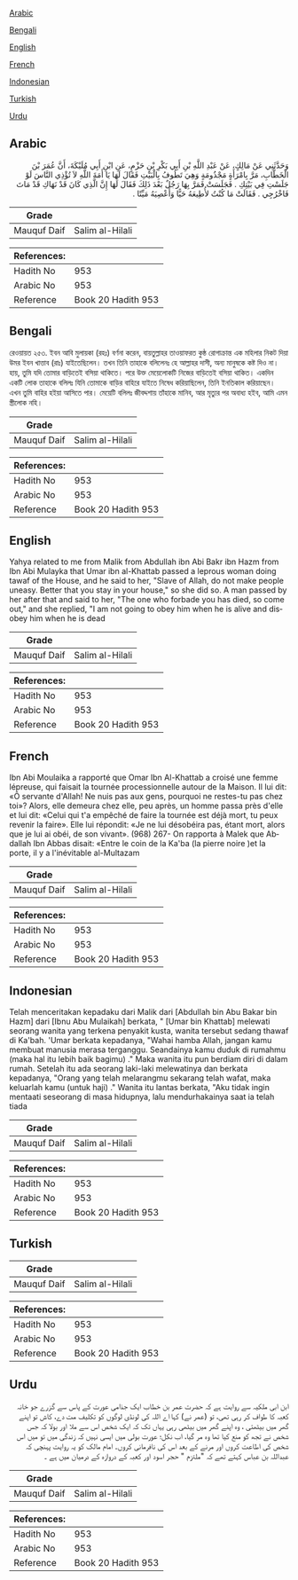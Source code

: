 [Arabic](#arabic)

[Bengali](#bengali)

[English](#english)

[French](#french)

[Indonesian](#indonesian)

[Turkish](#turkish)

[Urdu](#urdu)

## Arabic


<div dir="rtl" lang="ar" style={{fontSize:'larger',backgroundColor:'#f8f9fa',padding:20}}>
وَحَدَّثَنِي عَنْ مَالِكٍ، عَنْ عَبْدِ اللَّهِ بْنِ أَبِي بَكْرِ بْنِ حَزْمٍ، عَنِ ابْنِ أَبِي مُلَيْكَةَ، أَنَّ عُمَرَ بْنَ الْخَطَّابِ، مَرَّ بِامْرَأَةٍ مَجْذُومَةٍ وَهِيَ تَطُوفُ بِالْبَيْتِ فَقَالَ لَهَا يَا أَمَةَ اللَّهِ لاَ تُؤْذِي النَّاسَ لَوْ جَلَسْتِ فِي بَيْتِكِ ‏.‏ فَجَلَسَتْ فَمَرَّ بِهَا رَجُلٌ بَعْدَ ذَلِكَ فَقَالَ لَهَا إِنَّ الَّذِي كَانَ قَدْ نَهَاكِ قَدْ مَاتَ فَاخْرُجِي ‏.‏ فَقَالَتْ مَا كُنْتُ لأُطِيعَهُ حَيًّا وَأَعْصِيَهُ مَيِّتًا ‏.‏
</div>
<div style={{backgroundColor:'#f8f9fa',padding:20, marginBottom: 10}}><table> <thead> <tr> <th>Grade</th> <th></th> </tr> </thead> <tbody> <tr><td>Mauquf Daif</td><td>Salim al-Hilali</td></tr></tbody></table><table> <thead> <tr> <th>References:</th> <th></th> </tr> </thead> <tbody><tr><td>Hadith No</td><td>953</td></tr><tr><td>Arabic No</td><td>953</td></tr><tr><td>Reference</td><td>Book 20 Hadith 953</td></tr></tbody></table></div>

## Bengali


<div dir="ltr" lang="bn" style={{fontSize:'larger',backgroundColor:'#f8f9fa',padding:20}}>
রেওয়ায়ত ২৫৩. ইবন আবি মুলায়কা (রহঃ) বর্ণনা করেন, বায়তুল্লাহর তাওয়াফরত কুষ্ঠ রোগাক্রান্ত এক মহিলার নিকট দিয়া উমর ইবন খাত্তাব (রাঃ) যাইতেছিলেন। তখন তিনি তাহাকে বলিলেনঃ হে আল্লাহর দাসী, অন্য মানুষকে কষ্ট দিও না। হায়, তুমি যদি তোমার বাড়িতেই বসিয়া থাকিতে। পরে উক্ত মেয়েলোকটি নিজের বাড়িতেই বসিয়া থাকিত। একদিন একটি লোক তাহাকে বলিলঃ যিনি তোমাকে বাড়ির বাহিরে যাইতে নিষেধ করিয়াছিলেন, তিনি ইনতিকাল করিয়াছেন। এখন তুমি বাহির হইয়া আসিতে পার। মেয়েটি বলিলঃ জীবদ্দশায় তাঁহাকে মানিব, আর মৃত্যুর পর অবাধ্য হইব, আমি এমন স্ত্রীলোক নহি।
</div>
<div style={{backgroundColor:'#f8f9fa',padding:20, marginBottom: 10}}><table> <thead> <tr> <th>Grade</th> <th></th> </tr> </thead> <tbody> <tr><td>Mauquf Daif</td><td>Salim al-Hilali</td></tr></tbody></table><table> <thead> <tr> <th>References:</th> <th></th> </tr> </thead> <tbody><tr><td>Hadith No</td><td>953</td></tr><tr><td>Arabic No</td><td>953</td></tr><tr><td>Reference</td><td>Book 20 Hadith 953</td></tr></tbody></table></div>

## English


<div dir="ltr" lang="en" style={{fontSize:'larger',backgroundColor:'#f8f9fa',padding:20}}>
Yahya related to me from Malik from Abdullah ibn Abi Bakr ibn Hazm from Ibn Abi Mulayka that Umar ibn al-Khattab passed a leprous woman doing tawaf of the House, and he said to her, "Slave of Allah, do not make people uneasy. Better that you stay in your house," so she did so. A man passed by her after that and said to her, "The one who forbade you has died, so come out," and she replied, "I am not going to obey him when he is alive and disobey him when he is dead
</div>
<div style={{backgroundColor:'#f8f9fa',padding:20, marginBottom: 10}}><table> <thead> <tr> <th>Grade</th> <th></th> </tr> </thead> <tbody> <tr><td>Mauquf Daif</td><td>Salim al-Hilali</td></tr></tbody></table><table> <thead> <tr> <th>References:</th> <th></th> </tr> </thead> <tbody><tr><td>Hadith No</td><td>953</td></tr><tr><td>Arabic No</td><td>953</td></tr><tr><td>Reference</td><td>Book 20 Hadith 953</td></tr></tbody></table></div>

## French


<div dir="ltr" lang="fr" style={{fontSize:'larger',backgroundColor:'#f8f9fa',padding:20}}>
Ibn Abi Moulaika a rapporté que Omar Ibn Al-Khattab a croisé une femme lépreuse, qui faisait la tournée processionnelle autour de la Maison. Il lui dit: «Ô servante d'Allah! Ne nuis pas aux gens, pourquoi ne restes-tu pas chez toi»? Alors, elle demeura chez elle, peu après, un homme passa près d'elle et lui dit: «Celui qui t'a empêché de faire la tournée est déjà mort, tu peux revenir la faire». Elle lui répondit: «Je ne lui désobéira pas, étant mort, alors que je lui ai obéi, de son vivant». (968) 267- On rapporta à Malek que Abdallah Ibn Abbas disait: «Entre le coin de la Ka'ba (la pierre noire )et la porte, il y a l'inévitable al-Multazam
</div>
<div style={{backgroundColor:'#f8f9fa',padding:20, marginBottom: 10}}><table> <thead> <tr> <th>Grade</th> <th></th> </tr> </thead> <tbody> <tr><td>Mauquf Daif</td><td>Salim al-Hilali</td></tr></tbody></table><table> <thead> <tr> <th>References:</th> <th></th> </tr> </thead> <tbody><tr><td>Hadith No</td><td>953</td></tr><tr><td>Arabic No</td><td>953</td></tr><tr><td>Reference</td><td>Book 20 Hadith 953</td></tr></tbody></table></div>

## Indonesian


<div dir="ltr" lang="id" style={{fontSize:'larger',backgroundColor:'#f8f9fa',padding:20}}>
Telah menceritakan kepadaku dari Malik dari [Abdullah bin Abu Bakar bin Hazm] dari [Ibnu Abu Mulaikah] berkata, " [Umar bin Khattab] melewati seorang wanita yang terkena penyakit kusta, wanita tersebut sedang thawaf di Ka'bah. 'Umar berkata kepadanya, "Wahai hamba Allah, jangan kamu membuat manusia merasa terganggu. Seandainya kamu duduk di rumahmu (maka hal itu lebih baik bagimu) ." Maka wanita itu pun berdiam diri di dalam rumah. Setelah itu ada seorang laki-laki melewatinya dan berkata kepadanya, "Orang yang telah melarangmu sekarang telah wafat, maka keluarlah kamu (untuk haji) ." Wanita itu lantas berkata, "Aku tidak ingin mentaati seseorang di masa hidupnya, lalu mendurhakainya saat ia telah tiada
</div>
<div style={{backgroundColor:'#f8f9fa',padding:20, marginBottom: 10}}><table> <thead> <tr> <th>Grade</th> <th></th> </tr> </thead> <tbody> <tr><td>Mauquf Daif</td><td>Salim al-Hilali</td></tr></tbody></table><table> <thead> <tr> <th>References:</th> <th></th> </tr> </thead> <tbody><tr><td>Hadith No</td><td>953</td></tr><tr><td>Arabic No</td><td>953</td></tr><tr><td>Reference</td><td>Book 20 Hadith 953</td></tr></tbody></table></div>

## Turkish


<div dir="ltr" lang="tr" style={{fontSize:'larger',backgroundColor:'#f8f9fa',padding:20}}>

</div>
<div style={{backgroundColor:'#f8f9fa',padding:20, marginBottom: 10}}><table> <thead> <tr> <th>Grade</th> <th></th> </tr> </thead> <tbody> <tr><td>Mauquf Daif</td><td>Salim al-Hilali</td></tr></tbody></table><table> <thead> <tr> <th>References:</th> <th></th> </tr> </thead> <tbody><tr><td>Hadith No</td><td>953</td></tr><tr><td>Arabic No</td><td>953</td></tr><tr><td>Reference</td><td>Book 20 Hadith 953</td></tr></tbody></table></div>

## Urdu


<div dir="rtl" lang="ur" style={{fontSize:'larger',backgroundColor:'#f8f9fa',padding:20}}>
ابن ابی ملکیہ سے روایت ہے کہ حضرت عمر بن خطاب ایک جذامی عورت کے پاس سے گزرے جو خانہ کعبہ کا طواف کر رہی تھی، تو (عمر نے) کہا اے اللہ کی لونڈی لوگوں کو تکلیف مت دے، کاش تو اپنے گھر میں بیٹھتی ، وہ اپنے گھر میں بیٹھی رہی یہاں تک کہ ایک شخص اس سے ملا اور بولا کہ جس شخص نے تجھ کو منع کیا تھا وہ مر گیا، اب نکل؛ عورت بولی میں ایسی نہیں کہ زندگی میں تو میں اس شخص کی اطاعت کروں اور مرنے کے بعد اس کی نافرمانی کروں۔ امام مالک کو یہ روایت پہنچی کہ عبداللہ بن عباس کہتے تھے کہ "ملتزم " حجر اسود اور کعبہ کے دروازہ کے درمیان میں ہے ۔
</div>
<div style={{backgroundColor:'#f8f9fa',padding:20, marginBottom: 10}}><table> <thead> <tr> <th>Grade</th> <th></th> </tr> </thead> <tbody> <tr><td>Mauquf Daif</td><td>Salim al-Hilali</td></tr></tbody></table><table> <thead> <tr> <th>References:</th> <th></th> </tr> </thead> <tbody><tr><td>Hadith No</td><td>953</td></tr><tr><td>Arabic No</td><td>953</td></tr><tr><td>Reference</td><td>Book 20 Hadith 953</td></tr></tbody></table></div>